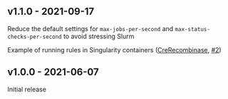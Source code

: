 ## v1.1.0 - 2021-09-17

Reduce the default settings for `max-jobs-per-second` and
`max-status-checks-per-second` to avoid stressing Slurm

Example of running rules in Singularity containers
([CreRecombinase](https://github.com/CreRecombinase),
[#2](https://github.com/jdblischak/smk-simple-slurm/pull/2))

## v1.0.0 - 2021-06-07

Initial release
